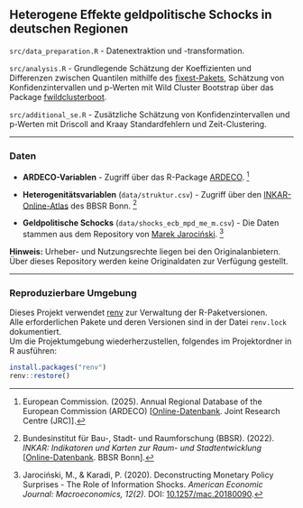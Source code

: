 ## Heterogene Effekte geldpolitische Schocks in deutschen Regionen

`src/data_preparation.R` - Datenextraktion und -transformation.

`src/analysis.R` - Grundlegende Schätzung der Koeffizienten und Differenzen zwischen Quantilen mithilfe des [fixest-Pakets](https://cran.r-project.org/web/packages/fixest/index.html), Schätzung von Konfidenzintervallen und p-Werten mit Wild Cluster Bootstrap über das Package [fwildclusterboot](https://github.com/s3alfisc/fwildclusterboot).  

`src/additional_se.R` - Zusätzliche Schätzung von Konfidenzintervallen und p-Werten mit Driscoll and Kraay Standardfehlern und Zeit-Clustering.

---

### Daten

- **ARDECO-Variablen** - Zugriff über das R-Package [ARDECO](https://cran.r-project.org/web/packages/ARDECO/index.html). [^1]

- **Heterogenitätsvariablen** (`data/struktur.csv`) - Zugriff über den [INKAR-Online-Atlas](https://www.inkar.de) des BBSR Bonn. [^2] 

- **Geldpolitische Schocks** (`data/shocks_ecb_mpd_me_m.csv`) - Die Daten stammen aus dem Repository von [Marek Jarociński](https://github.com/marekjarocinski/jkshocks_update_ecb). [^3]

**Hinweis:** Urheber- und Nutzungsrechte liegen bei den Originalanbietern. Über dieses Repository werden keine Originaldaten zur Verfügung gestellt.

---

### Reproduzierbare Umgebung

Dieses Projekt verwendet [renv](https://rstudio.github.io/renv/) zur Verwaltung der R-Paketversionen.  
Alle erforderlichen Pakete und deren Versionen sind in der Datei `renv.lock` dokumentiert.  
Um die Projektumgebung wiederherzustellen, folgendes im Projektordner in R ausführen:

```r
install.packages("renv")
renv::restore()
```

[^1]: European Commission. (2025). Annual Regional Database of the European Commission (ARDECO) \[[Online-Datenbank](https://knowledge4policy.ec.europa.eu/territorial/ardeco-database_en). Joint Research Centre (JRC)\].
[^2]: Bundesinstitut für Bau-, Stadt- und Raumforschung (BBSR). (2022). _INKAR: Indikatoren und Karten zur Raum- und Stadtentwicklung_ \[[Online-Datenbank](https://www.inkar.de). BBSR Bonn\].
[^3]: Jarociński, M., & Karadi, P. (2020). Deconstructing Monetary Policy Surprises - The Role of Information Shocks. _American Economic Journal: Macroeconomics, 12(2)_. DOI: [10.1257/mac.20180090](http://doi.org/10.1257/mac.20180090).
